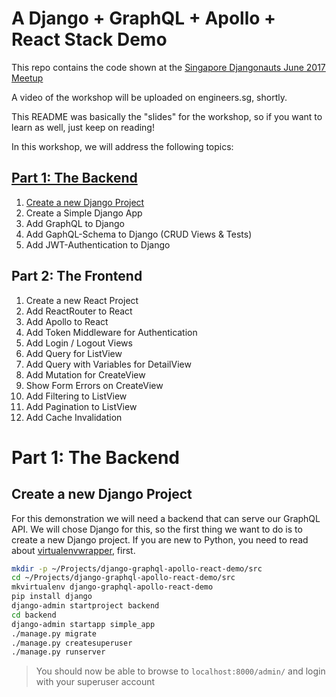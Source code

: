 # A Django + GraphQL + Apollo + React Stack Demo

This repo contains the code shown at the [Singapore Djangonauts June 2017 Meetup](https://www.meetup.com/Singapore-Djangonauts/events/240608776/)

A video of the workshop will be uploaded on engineers.sg, shortly.

This README was basically the "slides" for the workshop, so if you want to learn
as well, just keep on reading!

In this workshop, we will address the following topics:

## [Part 1: The Backend](#part1)

1. [Create a new Django Project](#create-new-django-project)
1. Create a Simple Django App
1. Add GraphQL to Django
1. Add GaphQL-Schema to Django (CRUD Views & Tests)
1. Add JWT-Authentication to Django

## Part 2: The Frontend

1. Create a new React Project
1. Add ReactRouter to React
1. Add Apollo to React
1. Add Token Middleware for Authentication
1. Add Login / Logout Views
1. Add Query for ListView
1. Add Query with Variables for DetailView
1. Add Mutation for CreateView
1. Show Form Errors on CreateView
1. Add Filtering to ListView
1. Add Pagination to ListView
1. Add Cache Invalidation

# <a name="part1"></a>Part 1: The Backend

## <a name="create-new-django-project"></a>Create a new Django Project

For this demonstration we will need a backend that can serve our GraphQL API.
We will chose Django for this, so the first thing we want to do is to create a
new Django project. If you are new to Python, you need to read about [virtualenvwrapper](https://virtualenvwrapper.readthedocs.io/en/latest/), first.

```bash
mkdir -p ~/Projects/django-graphql-apollo-react-demo/src
cd ~/Projects/django-graphql-apollo-react-demo/src
mkvirtualenv django-graphql-apollo-react-demo
pip install django
django-admin startproject backend
cd backend
django-admin startapp simple_app
./manage.py migrate
./manage.py createsuperuser
./manage.py runserver
```

> You should now be able to browse to `localhost:8000/admin/` and login with
> your superuser account
